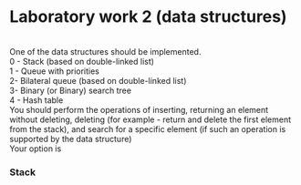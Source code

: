 <h1>Laboratory work 2 (data structures)</h1></br>
One of the data structures should be implemented.</br>
0 - Stack (based on double-linked list)</br>
1 - Queue with priorities</br>
2- Bilateral queue (based on double-linked list)</br>
3- Binary (or Binary) search tree</br>
4 - Hash table</br>
You should perform the operations of inserting, returning an element without deleting, deleting (for example - return and delete the first element from the stack), and search for a specific element (if such an operation is supported by the data structure)</br>
Your option is <h3>Stack</h3>